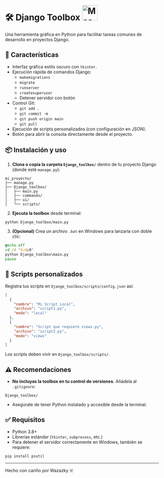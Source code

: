 # 🛠️ Django Toolbox  <img src="https://github.com/user-attachments/assets/d6850d97-a9d6-4a5b-a017-a8d5ae37b44c" width="50" alt="Mascota del temporizador">

Una herramienta gráfica en Python para facilitar tareas comunes de desarrollo en proyectos Django.

## 🚀 Características

- Interfaz gráfica estilo oscuro con `tkinter`.
- Ejecución rápida de comandos Django:
  - `makemigrations`
  - `migrate`
  - `runserver`
  - `createsuperuser`
  - Detener servidor con botón
- Control Git:
  - `git add .`
  - `git commit -m`
  - `git push origin main`
  - `git pull`
- Ejecución de scripts personalizados (con configuración en JSON).
- Botón para abrir la consola directamente desde el proyecto.

## 📦 Instalación y uso

1. **Clona o copia la carpeta `Django_toolbox/`** dentro de tu proyecto Django (donde esté `manage.py`):

```
mi_proyecto/
├── manage.py
├── Django_toolbox/
│   ├── main.py
│   ├── commands/
│   ├── ui/
│   └── scripts/
```

2. **Ejecuta la toolbox** desde terminal:

```bash
python Django_toolbox/main.py
```

3. **(Opcional)** Crea un archivo `.bat` en Windows para lanzarla con doble clic:

```bat
@echo off
cd /d "%~dp0"
python Django_toolbox\main.py
pause
```

## 🧩 Scripts personalizados

Registra tus scripts en `Django_toolbox/scripts/config.json` así:

```json
[
  {
    "nombre": "Mi Script Local",
    "archivo": "script1.py",
    "modo": "local"
  },
  {
    "nombre": "Script que requiere views.py",
    "archivo": "script2.py",
    "modo": "views"
  }
]
```

Los scripts deben vivir en `Django_toolbox/scripts/`.

## ⚠️ Recomendaciones

- **No incluyas la toolbox en tu control de versiones**. Añádela al `.gitignore`:

```
Django_toolbox/
```

- Asegúrate de tener Python instalado y accesible desde la terminal.

## ✅ Requisitos

- Python 3.8+
- Librerías estándar (`tkinter`, `subprocess`, etc.)
- Para detener el servidor correctamente en Windows, también se requiere:

```bash
pip install psutil
```

---

Hecho con cariño por Wazazky ☠️
